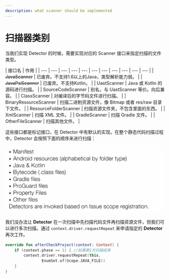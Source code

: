 ```yaml
---
description: what scanner should be implemented
---
```


# 扫描器类别

当我们实现 Detector 的时候，需要实现对应的 Scanner 接口来指定扫描的文件类型。

| 接口名 | 作用 |
| --- | --- | --- | --- | --- | --- | --- | --- | --- | --- | --- |
| ~~JavaScanner~~ |  已废弃。不支持1.6以上的Java，类型解析能力弱。  |
| ~~JavaPsiScanner~~ | 已废弃。不支持Kotlin。 |
| UastScanner | Java 或 Kotlin 的源码进行扫描。 |
| SourceCodeScanner | 别名，与 UastScanner 等价。向后兼容。 |
| ClassScanner | 对编译后的字节码文件进行扫描。 |
| BinaryResourceScanner | 扫描二进制资源文件，像 Bitmap 或者 res/raw 目录下文件。 |
| ResourceFolderScanner | 扫描资源文件夹，不包含里面的东西。 |
| XmlScanner | 扫描 XML 文件。 |
| GradleScanner | 扫描 Gradle 文件。 |
| OtherFileScanner | 扫描其他文件。 |

这些接口都是标记接口，在 Detector 中有默认的实现。在整个静态代码扫描过程中，Detector 会按照下面的顺序来进行扫描：

![Predifined Iteration Order](../.gitbook/assets/sao-miao-shun-xu.jpg)

我们没办法让 **Detector** 在一次扫描中先扫描代码文件再扫描资源文件，但我们可以进行多次扫描。通过 `context.driver.requestRepeat` 来申请指定的 **Detector** 再次工作。

```kotlin
override fun afterCheckProject(context: Context) {
    if (context.phase == 1) { //如果第1次扫描结束
        context.driver.requestRepeat(this,
                EnumSet.of(Scope.JAVA_FILE))
    }
}
```

 

